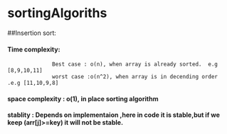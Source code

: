 # sortingAlgoriths

##Insertion sort:                                                                                                                                                                                                                                                                                                                                                        
####  Time complexity:                                                                                                                                                                 
                  Best case : o(n), when array is already sorted.  e.g [8,9,10,11]                                                                                                
                  worst case :o(n^2), when array is in decending order  .e.g [11,10,9,8]                                                                                           
 #### space complexity : o(1), in place sorting algorithm                                                                                                                              
        
####  stablity : Depends on implementaion ,here in code it is stable,but if we keep (arr[j]>=key) it will not be stable.
